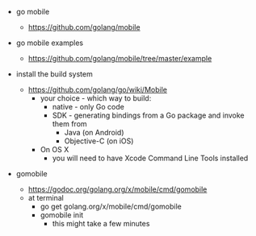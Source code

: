 * go mobile
	* https://github.com/golang/mobile
* go mobile examples
	* https://github.com/golang/mobile/tree/master/example
	
* install the build system
	* https://github.com/golang/go/wiki/Mobile
		* your choice - which way to build:
			* native - only Go code
			* SDK - generating bindings from a Go package and invoke them from 
				* Java (on Android)
				* Objective-C (on iOS)
		* On OS X
			* you will need to have Xcode Command Line Tools installed
				
* gomobile
	* https://godoc.org/golang.org/x/mobile/cmd/gomobile
	* at terminal
		* go get golang.org/x/mobile/cmd/gomobile
		* gomobile init 
			* this might take a few minutes 